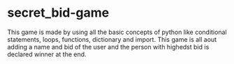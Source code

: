 # secret_bid-game

This game is made by using all the basic concepts of python like conditional statements, loops, functions, dictionary and import.
This game is all aout adding a name and bid of the user and the person with highedst bid is declared winner at the end.
